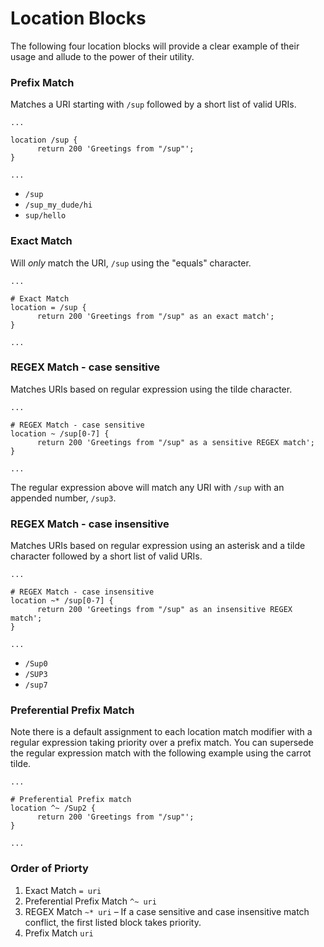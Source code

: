 # Location Blocks

The following four location blocks will provide a clear example of their usage and allude to the power of their utility.

### Prefix Match
Matches a URI starting with `/sup` followed by a short list of valid URIs.

```nginx
...

location /sup {
      return 200 'Greetings from "/sup"';
}

...
```

* `/sup`
* `/sup_my_dude/hi`
* `sup/hello`


### Exact Match
Will _only_ match the URI, `/sup` using the "equals" character.
```nginx
...

# Exact Match
location = /sup {
      return 200 'Greetings from "/sup" as an exact match';
}

...
```
### REGEX Match - case sensitive
Matches URIs based on regular expression using the tilde character.
```nginx
...

# REGEX Match - case sensitive
location ~ /sup[0-7] {
      return 200 'Greetings from "/sup" as a sensitive REGEX match';
}

...
```

The regular expression above will match any URI with `/sup` with an appended number, `/sup3`.

### REGEX Match - case insensitive
Matches URIs based on regular expression using an asterisk and a tilde character followed by a short list of valid URIs.
```nginx
...

# REGEX Match - case insensitive
location ~* /sup[0-7] {
      return 200 'Greetings from "/sup" as an insensitive REGEX match';
}

...
```
* `/Sup0`
* `/SUP3`
* `/sup7`

### Preferential Prefix Match
Note there is a default assignment to each location match modifier with a regular expression taking priority over a prefix match. You can supersede the regular expression match with the following example using the carrot tilde.

```nginx
...

# Preferential Prefix match
location ^~ /Sup2 {
      return 200 'Greetings from "/sup"';
}

...
```

### Order of Priorty

1. Exact Match `= uri`
2. Preferential Prefix Match `^~ uri`
3. REGEX Match `~* uri` – If a case sensitive and case insensitive match conflict, the first listed block takes priority.
4. Prefix Match `uri`

